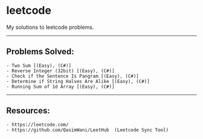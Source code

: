 # leetcode
My solutions to leetcode problems.

________
## Problems Solved:

    - Two Sum [(Easy), (C#)]
    - Reverse Integer (32bit) [(Easy), (C#)]
    - Check if the Sentence Is Pangram [(Easy), (C#)]
    - Determine if String Halves Are Alike [(Easy), (C#)]
    - Running Sum of 1d Array [(Easy), (C#)]

________
## Resources:

    - https://leetcode.com/
    - https://github.com/QasimWani/LeetHub  (Leetcode Sync Tool)
